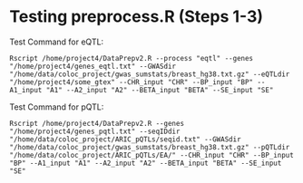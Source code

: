 # Testing preprocess.R (Steps 1-3)

Test Command for eQTL:

`Rscript /home/project4/DataPrepv2.R --process "eqtl" --genes "/home/project4/genes_eqtl.txt" --GWASdir "/home/data/coloc_project/gwas_sumstats/breast_hg38.txt.gz" --eQTLdir "/home/project4/some_gtex" --CHR_input "CHR" --BP_input "BP" --A1_input "A1" --A2_input "A2" --BETA_input "BETA" --SE_input "SE"`

Test Command for pQTL:

`Rscript /home/project4/DataPrepv2.R --genes "/home/project4/genes_pqtl.txt" --seqIDdir "/home/data/coloc_project/ARIC_pQTLs/seqid.txt" --GWASdir "/home/data/coloc_project/gwas_sumstats/breast_hg38.txt.gz" --pQTLdir "/home/data/coloc_project/ARIC_pQTLs/EA/" --CHR_input "CHR" --BP_input "BP" --A1_input "A1" --A2_input "A2" --BETA_input "BETA" --SE_input "SE"`


